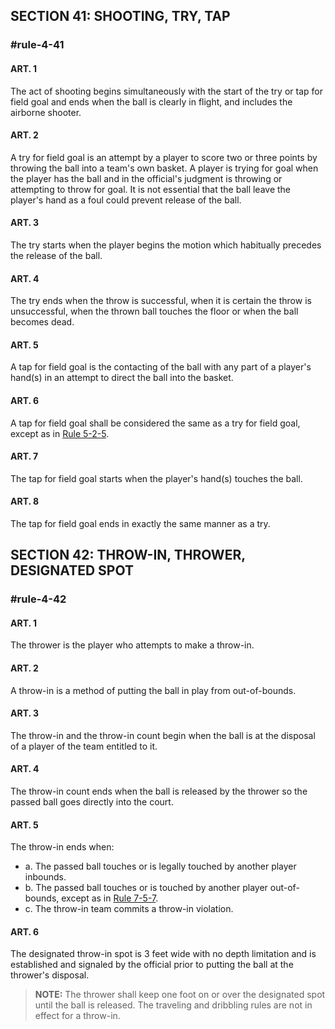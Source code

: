 <!-- Section: Shooting, Try, Tap -->
## SECTION 41: SHOOTING, TRY, TAP

### #rule-4-41

#### ART. 1
The act of shooting begins simultaneously with the start of the try or tap for field goal and ends when the ball is clearly in flight, and includes the airborne shooter.

#### ART. 2
A try for field goal is an attempt by a player to score two or three points by throwing the ball into a team's own basket. A player is trying for goal when the player has the ball and in the official's judgment is throwing or attempting to throw for goal. It is not essential that the ball leave the player's hand as a foul could prevent release of the ball.

#### ART. 3
The try starts when the player begins the motion which habitually precedes the release of the ball.

#### ART. 4
The try ends when the throw is successful, when it is certain the throw is unsuccessful, when the thrown ball touches the floor or when the ball becomes dead.

#### ART. 5
A tap for field goal is the contacting of the ball with any part of a player's hand(s) in an attempt to direct the ball into the basket.

#### ART. 6
A tap for field goal shall be considered the same as a try for field goal, except as in [Rule 5-2-5](#rule-5-2-5).

#### ART. 7
The tap for field goal starts when the player's hand(s) touches the ball.

#### ART. 8
The tap for field goal ends in exactly the same manner as a try.

<!-- Section: Throw-In, Thrower, Designated Spot -->
## SECTION 42: THROW-IN, THROWER, DESIGNATED SPOT

### #rule-4-42

#### ART. 1
The thrower is the player who attempts to make a throw-in.

#### ART. 2
A throw-in is a method of putting the ball in play from out-of-bounds.

#### ART. 3
The throw-in and the throw-in count begin when the ball is at the disposal of a player of the team entitled to it.

#### ART. 4
The throw-in count ends when the ball is released by the thrower so the passed ball goes directly into the court.

#### ART. 5
The throw-in ends when:
- a. The passed ball touches or is legally touched by another player inbounds.
- b. The passed ball touches or is touched by another player out-of-bounds, except as in [Rule 7-5-7](#rule-7-5-7).
- c. The throw-in team commits a throw-in violation.

#### ART. 6
The designated throw-in spot is 3 feet wide with no depth limitation and is established and signaled by the official prior to putting the ball at the thrower's disposal.

> **NOTE:** The thrower shall keep one foot on or over the designated spot until the ball is released. The traveling and dribbling rules are not in effect for a throw-in.